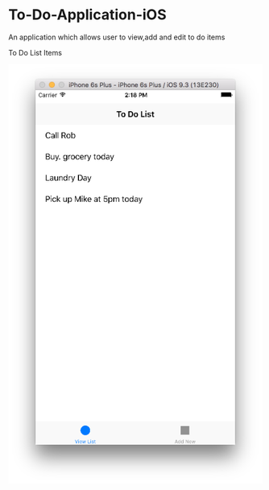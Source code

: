 # To-Do-Application-iOS
An application which allows user to view,add and edit to do items

To Do List Items

![Alt text](https://github.com/pranav0705/To-Do-Application-iOS/blob/master/To%20Do%20List/Assets.xcassets/Screen%20Shot%202016-08-07%20at%202.17.52%20PM.png)
